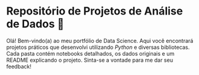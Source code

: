 # Repositório de Projetos de Análise de Dados 📌

Olá! Bem-vindo(a) ao meu portfólio de Data Science. Aqui você encontrará projetos práticos que desenvolvi utilizando *Python* e diversas bibliotecas. 
Cada pasta contém notebooks detalhados, os dados originais e um README explicando o projeto.
Sinta-se a vontade para me dar seu feedback! 
